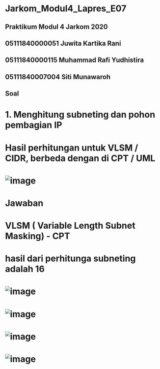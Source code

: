 # Jarkom_Modul4_Lapres_E07
## Praktikum Modul 4 Jarkom 2020
## 05111840000051 Juwita Kartika Rani
## 05111840000115 Muhammad Rafi Yudhistira
## 05111840007004 Siti Munawaroh

## Soal
# 1. Menghitung subneting dan pohon pembagian IP
# Hasil perhitungan untuk VLSM / CIDR, berbeda dengan di CPT / UML
# ![image](https://user-images.githubusercontent.com/58022238/102002440-13361200-3d2f-11eb-8c64-a7126a76e6e9.png)

# Jawaban
# VLSM ( Variable Length Subnet Masking) - CPT

# hasil dari perhitunga subneting adalah 16
# ![image](https://user-images.githubusercontent.com/58022238/102002475-732cb880-3d2f-11eb-8d44-c08a084a0a73.png)
# ![image](https://user-images.githubusercontent.com/58022238/102002480-7de74d80-3d2f-11eb-90b7-8bf10889f982.png)
# ![image](https://user-images.githubusercontent.com/58022238/102002487-97889500-3d2f-11eb-883e-6beee14b1395.png)
# ![image](https://user-images.githubusercontent.com/58022238/102002491-a2dbc080-3d2f-11eb-832c-3315f5cd05da.png)



